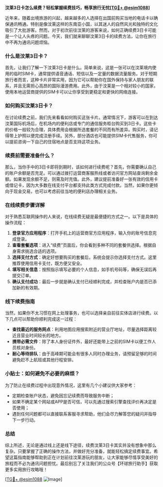 **汶莱3日卡怎么续费？轻松掌握续费技巧，畅享旅行无忧[[TG💪+ @esim1088](https://t.me/s/esim1088)]**

近年来，随着出境旅游的兴起，越来越多的人选择在出国前购买当地的电话卡以确保通讯畅通。特别是像汶莱这样的东南亚小国，以其迷人的自然风光和独特的文化吸引了大批游客。然而，对于初次前往汶莱的游客来说，如何正确续费3日卡可能是一个让人头疼的问题。今天，我们就来聊聊汶莱3日卡的续费方法，让你在旅行中不再为通讯问题烦恼。

### 什么是汶莱3日卡？

首先，让我们了解一下汶莱3日卡是什么。简单来说，这是一张可以在汶莱境内使用的临时SIM卡，通常提供语音通话、短信以及一定量的数据流量服务。对于短期旅行者而言，这种卡片非常实用，因为它可以帮助你在国外保持与家人朋友的联系，并且无需担心高昂的国际漫游费用。此外，由于汶莱是一个相对较小的国家，使用本地运营商提供的SIM卡可以让你享受到更稳定和更快的网络连接。

### 如何购买汶莱3日卡？

在讨论续费之前，我们先来看看如何购买这张卡片。通常情况下，游客可以在到达汶莱国际机场后，在机场内的便利店或专门的通信服务柜台购买到3日卡。这些卡的价格一般较为合理，具体费用会根据所选套餐的不同而有所差异。购买时，请记得带上护照以便完成注册手续。另外，部分酒店也可能提供SIM卡代售服务，你可以提前咨询一下自己的住宿地点是否支持这项业务。

### 续费前需要准备什么？

那么，当你手中的3日卡即将到期时，该如何进行续费呢？首先，你需要确认自己的账户余额是否充足。可以通过拨打运营商客服热线或者访问官方网站查询剩余金额。如果发现余额不足，则需及时充值。此外，建议提前准备好一张有效的信用卡或借记卡，因为大多数在线支付平台都支持此类方式完成付款。当然，如果你更倾向于现金交易，也可以考虑前往当地的便利店办理相关业务。

### 在线续费步骤详解

对于熟悉互联网操作的人来说，在线续费无疑是最便捷的方式之一。以下是具体的操作流程：

1. **登录官方应用程序**：打开手机上的运营商官方应用程序，输入你的账号信息完成登录。
2. **查看套餐选项**：进入“续费”页面后，你会看到多种不同的套餐供选择。根据自身需求挑选合适的选项。
3. **选择支付方式**：确定好想要购买的套餐后，系统会提示你选择支付方式。这里推荐使用信用卡支付，既方便又安全。
4. **填写相关信息**：按照指示填写必要的个人信息，如手机号码等，确保无误后再提交订单。
5. **确认支付成功**：最后一步就是确认支付已经顺利完成，并检查账户内是否已添加新的有效期。

### 线下续费指南

当然，如果你不太习惯在网上处理事务，也可以选择亲自前往实体店进行续费。以下几点可以帮助你顺利完成这一过程：

- **查找最近的服务网点**：利用地图应用搜索附近的营业厅地址，尽量选择距离较近且营业时间较长的地方。
- **携带必需文件**：除了本人身份证件外，最好还能带上之前的SIM卡以便工作人员核对身份。
- **耐心等待排队**：由于高峰期可能会有很多人同时办理业务，请预留足够的时间避免赶不上航班或其他行程安排。

### 小贴士：如何避免不必要的麻烦？

为了防止在续费过程中出现意外情况，这里有几个小建议供大家参考：
- 定期检查账户状态，避免因忘记续费而导致服务中断；
- 如果不确定某个网站或APP是否可信，可以先通过搜索引擎查找评价再决定是否使用；
- 遇到任何问题都可以直接联系客服寻求帮助，他们会尽力解答您的疑问并指导下一步行动。

### 总结

综上所述，无论是通过线上还是线下途径，续费汶莱3日卡其实并没有想象中那么复杂。只要掌握了正确的操作方法，并做好充分准备，就能轻松搞定续费事宜。希望这篇指南能够帮助到正在计划前往汶莱游玩的朋友，让大家能够尽情享受美好的旅程而不必为通讯问题担忧。最后别忘了关注我们的公众号【环球旅行助手】获取更多实用旅行攻略哦！

[[TG💪+ @esim1088](https://t.me/s/esim1088) ![Image](https://i.postimg.cc/4NQfJmqS/Snipaste-2025-05-13-00-14-12.png)]